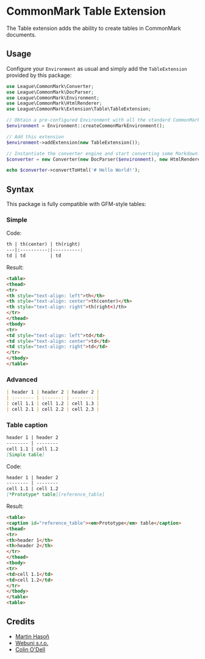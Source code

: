 CommonMark Table Extension
==========================

The Table extension adds the ability to create tables in CommonMark documents.

Usage
-----

Configure your `Environment` as usual and simply add the `TableExtension` provided by this package:

```php
use League\CommonMark\Converter;
use League\CommonMark\DocParser;
use League\CommonMark\Environment;
use League\CommonMark\HtmlRenderer;
use League\CommonMark\Extension\Table\TableExtension;

// Obtain a pre-configured Environment with all the standard CommonMark parsers/renderers ready-to-go
$environment = Environment::createCommonMarkEnvironment();

// Add this extension
$environment->addExtension(new TableExtension());

// Instantiate the converter engine and start converting some Markdown!
$converter = new Converter(new DocParser($environment), new HtmlRenderer($environment));

echo $converter->convertToHtml('# Hello World!');
```

Syntax
------

This package is fully compatible with GFM-style tables:

### Simple

Code:
```markdown
th | th(center) | th(right)
---|:----------:|----------:
td | td         | td
```

Result:
```html
<table>
<thead>
<tr>
<th style="text-align: left">th</th>
<th style="text-align: center">th(center)</th>
<th style="text-align: right">th(right<)/th>
</tr>
</thead>
<tbody>
<tr>
<td style="text-align: left">td</td>
<td style="text-align: center">td</td>
<td style="text-align: right">td</td>
</tr>
</tbody>
</table>
```

### Advanced

```markdown
| header 1 | header 2 | header 2 |
| :------- | :------: | -------: |
| cell 1.1 | cell 1.2 | cell 1.3 |
| cell 2.1 | cell 2.2 | cell 2.3 |
```

### Table caption

```markdown
header 1 | header 2
-------- | --------
cell 1.1 | cell 1.2
[Simple table]
```

Code:
```markdown
header 1 | header 2
-------- | --------
cell 1.1 | cell 1.2
[*Prototype* table][reference_table]
```

Result:
```html
<table>
<caption id="reference_table"><em>Prototype</em> table</caption>
<thead>
<tr>
<th>header 1</th>
<th>header 2</th>
</tr>
</thead>
<tbody>
<tr>
<td>cell 1.1</td>
<td>cell 1.2</td>
</tr>
</tbody>
</table>
<table>
```

Credits
-------

- [Martin Hasoň](https://github.com/hason)
- [Webuni s.r.o.](https://www.webuni.cz)
- [Colin O'Dell](https://github.com/colinodell)
